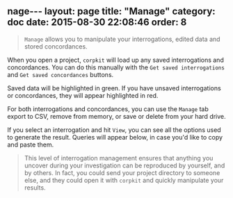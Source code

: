 nage---
layout: page
title: "Manage"
category: doc
date: 2015-08-30 22:08:46
order: 8
---

> `Manage` allows you to manipulate your interrogations, edited data and stored concordances.

When you open a project, `corpkit` will load up any saved interrogations and concordances. You can do this manually with the `Get saved interrogations` and `Get saved concordances` buttons.

Saved data will be highlighted in green. If you have unsaved interrogations or concordances, they will appear highlighted in red.

For both interrogations and concordances, you can use the `Manage` tab export to CSV, remove from memory, or save or delete from your hard drive.

If you select an interrogation and hit `View`, you can see all the options used to generate the result. Queries will appear below, in case you'd like to copy and paste them.

> This level of interrogation management ensures that anything you uncover during your investigation can be reproduced by yourself, and by others. In fact, you could send your project directory to someone else, and they could open it with `corpkit` and quickly manipulate your results.



